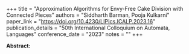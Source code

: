 +++
title = "Approximation Algorithms for Envy-Free Cake Division with Connected Pieces"
authors = "Siddharth Barman, Pooja Kulkarni"
paper_link = "https://doi.org/10.4230/LIPIcs.ICALP.2023.16"
publication_details = "50th International Colloquium on Automata,  Languages"
conference_date = "2023"
notes = ""
+++

<b>Abstract:</b>
